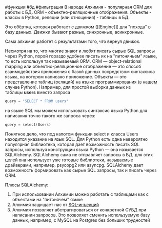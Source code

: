 #функции #бд #фильтрация 
В народе Алхимия - популярная ORM для работы с БД. ORM - объектно-реляционные отображения. Объекты - классы в Python, реляции (или отнощения) - таблицы в БД.

Это обёртка, которая работает с движком ([[Engine]]) для "похода" в базу данных. Движки бывают разные, синхронные, асинхронные.

Сама алхимия работет с результатами того, что вернул движок.

Несмотря на то, что многие знают и любят писать сырые SQL запросы через Python, порой гораздо удобнее писать их на "питонячьем" языке, то есть используя так называемый ORM. ORM — object-relational mapping или объектно-реляционное отображение — это способ взаимодействия приложения с базой данных посредством синтаксиса языка, на котором написано приложение. Объекты — это представление таблиц (реляций) на языке программирования (в нашем случае Python). Например, для простой выборки данных из таблицы **users** вместо запроса
```python
query = "SELECT * FROM users"
```
на языке SQL мы можем использовать синтаксис языка Python для написания точно такого же запроса через:
```python
query = select(Users)
```

Понятное дело, что под капотом функции select и класса Users находится указание на язык SQL. Для Python есть одна невероятно популярная библиотека, которая дает возможность писать SQL запросы, используя конструкции языка Python — она называется SQLAlchemy. SQLAlchemy сама не отправляет запросы в БД, для этих целей она использует уже готовые библиотеки, называемые драйверами, например, psycopg2 или asyncpg. SQLAlchemy дает возможность формировать как сырые SQL запросы, так и писать через ORM.

Плюсы SQLAlchemy:

1. При использовании Алхимии можно работать с таблицами как с объектами на "питонячем" языке
2. Алхимия защищает нас от [SQL-инъекций](https://habr.com/ru/articles/148151/)
3. Алхимия позволяет абстрагироваться от конкретной СУБД при написании запросов. Это позволяет сменить используемую базу данных, например, с MySQL на Postgres без больших трудностей